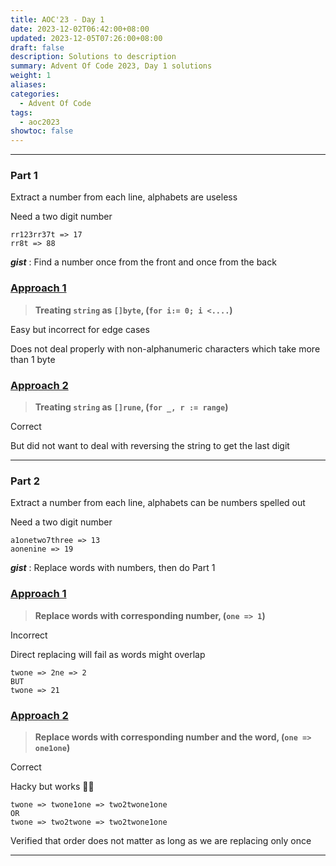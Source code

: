 ```yaml
---
title: AOC'23 - Day 1
date: 2023-12-02T06:42:00+08:00
updated: 2023-12-05T07:26:00+08:00
draft: false
description: Solutions to description
summary: Advent Of Code 2023, Day 1 solutions
weight: 1
aliases: 
categories:
  - Advent Of Code
tags:
  - aoc2023
showtoc: false
---
```

---
### Part 1

Extract a number from each line, alphabets are useless

Need a two digit number


```
rr123rr37t => 17
rr8t => 88
```



***gist*** : Find a number once from the front and once from the back



### <ins>Approach 1</ins>

> **Treating `string` as `[]byte`,  (`for i:= 0; i <....`)**

Easy but incorrect for edge cases

Does not deal properly with non-alphanumeric characters which take more than 1 byte

### <ins>Approach 2</ins>

> **Treating `string` as `[]rune`, (`for _, r := range`)**

Correct

But did not want to deal with reversing the string to get the last digit


---

### Part 2

Extract a number from each line, alphabets can be numbers spelled out

Need a two digit number

```
a1onetwo7three => 13
aonenine => 19
```

***gist*** : Replace words with numbers, then do Part 1



### <ins>Approach 1</ins>

> **Replace words with corresponding number, (`one => 1`)**

Incorrect

Direct replacing will fail as words might overlap
```
twone => 2ne => 2
BUT
twone => 21
```
### <ins>Approach 2</ins>

> **Replace words with corresponding number and the word, (`one => one1one`)**

Correct

Hacky but works 🤷‍♀️
```
twone => twone1one => two2twone1one
OR
twone => two2twone => two2twone1one
```
Verified that order does not matter as long as we are replacing only once



---
